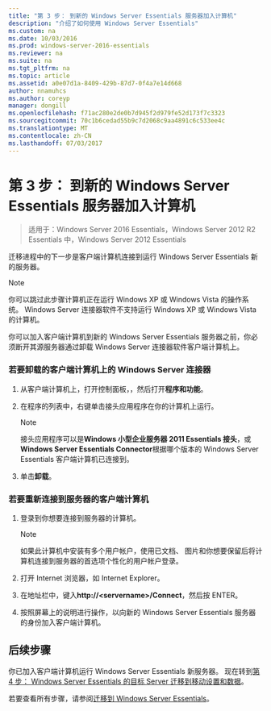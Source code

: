 ```yaml
---
title: "第 3 步： 到新的 Windows Server Essentials 服务器加入计算机"
description: "介绍了如何使用 Windows Server Essentials"
ms.custom: na
ms.date: 10/03/2016
ms.prod: windows-server-2016-essentials
ms.reviewer: na
ms.suite: na
ms.tgt_pltfrm: na
ms.topic: article
ms.assetid: a0e07d1a-8409-429b-87d7-0f4a7e14d668
author: nnamuhcs
ms.author: coreyp
manager: dongill
ms.openlocfilehash: f71ac280e2de0b7d945f2d979fe52d173f7c3323
ms.sourcegitcommit: 70c1b6cedad55b9c7d2068c9aa4891c6c533ee4c
ms.translationtype: MT
ms.contentlocale: zh-CN
ms.lasthandoff: 07/03/2017
---
```

# <a name="step-3-join-computers-to-the-new-windows-server-essentials-server"></a>第 3 步： 到新的 Windows Server Essentials 服务器加入计算机

>适用于：Windows Server 2016 Essentials，Windows Server 2012 R2 Essentials 中，Windows Server 2012 Essentials

迁移进程中的下一步是客户端计算机连接到运行 Windows Server Essentials 新的服务器。  
  
> [!NOTE]
>  你可以跳过此步骤计算机正在运行 Windows XP 或 Windows Vista 的操作系统。 Windows Server 连接器软件不支持运行 Windows XP 或 Windows Vista 的计算机。  
  
 你可以加入客户端计算机到新的 Windows Server Essentials 服务器之前，你必须断开其源服务器通过卸载 Windows Server 连接器软件客户端计算机上。  
  
### <a name="to-uninstall-windows-server-connector-on-a-client-computer"></a>若要卸载的客户端计算机上的 Windows Server 连接器  
  
1.  从客户端计算机上，打开控制面板，，然后打开**程序和功能**。  
  
2.  在程序的列表中，右键单击接头应用程序在你的计算机上运行。  
  
    > [!NOTE]
    >  接头应用程序可以是**Windows 小型企业服务器 2011 Essentials 接头**，或**Windows Server Essentials Connector**根据哪个版本的 Windows Server Essentials 客户端计算机已连接到。  
  
3.  单击**卸载**。  
  
### <a name="to-reconnect-a-client-computer-to-the-server"></a>若要重新连接到服务器的客户端计算机  
  
1.  登录到你想要连接到服务器的计算机。  
  
    > [!NOTE]
    >  如果此计算机中安装有多个用户帐户，使用已文档、 图片和你想要保留后将计算机连接到服务器的首选项个性化的用户帐户登录。  
  
2.  打开 Internet 浏览器，如 Internet Explorer。  
  
3.  在地址栏中，键入**http://<servername\>/Connect**，然后按 ENTER。  
  
4.  按照屏幕上的说明进行操作，以向新的 Windows Server Essentials 服务器的身份加入客户端计算机。  
  
## <a name="next-steps"></a>后续步骤  
 你已加入客户端计算机运行 Windows Server Essentials 新服务器。 现在转到[第 4 步： Windows Server Essentials 的目标 Server 迁移到移动设置和数据](Step-4--Move-settings-and-data-to-the-Destination-Server-for-Windows-Server-Essentials-migration.md)。  
  

若要查看所有步骤，请参阅[迁移到 Windows Server Essentials](Migrate-from-Previous-Versions-to-Windows-Server-Essentials-or-Windows-Server-Essentials-Experience.md)。

